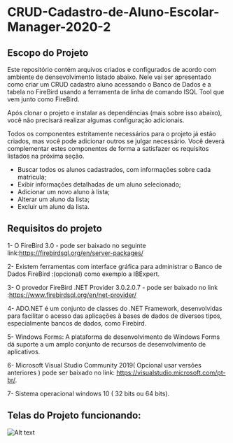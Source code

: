 # CRUD-Cadastro-de-Aluno-Escolar-Manager-2020-2

## Escopo do Projeto

Este repositório contém arquivos criados e configurados de acordo com ambiente de densevolvimento listado abaixo. Nele vai ser apresentado como criar um CRUD cadastro aluno acessando o Banco de Dados e a tabela no FireBird usando a ferramenta de linha de comando ISQL Tool que vem junto como FireBird. 

Após clonar o projeto e instalar as dependências (mais sobre isso abaixo), você não precisará realizar algumas configuração adicionais. 

Todos os componentes estritamente necessários para o projeto já estão criados, mas você pode adicionar outros se julgar necessário. Você deverá complementar estes componentes de forma a satisfazer os requisitos listados na próxima seção.

- Buscar todos os alunos cadastrados, com informações sobre cada matricula;
- Exibir informações detalhadas de um aluno selecionado; 
- Adicionar um novo aluno à lista;
- Alterar um aluno da lista;
- Excluir um aluno da lista.

## Requisitos do projeto

1- O FireBird 3.0 - pode ser baixado no seguinte link:https://firebirdsql.org/en/server-packages/

2- Existem ferramentas com interface gráfica para administrar o Banco de Dados FireBird :(opcional) como exemplo a IBExpert.

3- O provedor FireBird .NET Provider 3.0.2.0.7 - pode ser baixado no link :https://www.firebirdsql.org/en/net-provider/

4- ADO.NET é um conjunto de classes do .NET Framework, desenvolvidas para facilitar o acesso das aplicações à bases de dados de diversos tipos, especialmente bancos de dados, como Firebird.

5- Windows Forms: A plataforma de desenvolvimento de Windows Forms dá suporte a um amplo conjunto de recursos de desenvolvimento de aplicativos.

6- Microsoft Visual Studio Community 2019( Opcional usar versões anteriores ) pode ser baixado no link: https://visualstudio.microsoft.com/pt-br/.

7- Sistema operacional windows 10 ( 32 bits ou 64 bits).

## Telas do Projeto funcionando:

![Alt text](/tree/master/img/img1.png?raw=true "Imagem do sistema CRUD Aluno")
